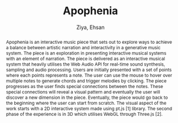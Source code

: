 --- 
  title: "Apophenia" 
  abstract: "Apophenia is an interactive music piece that sets out to explore ways to achieve a balance between artistic narration and interactivity in a generative music system. The piece is an exploration in presenting interactive musical systems with an element of narration. The piece is delivered as an interactive musical system that heavily utilises the Web Audio API for real-time sound synthesis, sampling and audio processing. Users are initially presented with a set of points where each points represents a note. The user can use the mouse to hover over multiple notes to generate chords and trigger melodies by clicking. The piece progresses as the user finds special connections between the notes. These special connections will reveal a visual pattern and eventually the user will discover a new dimension in the piece. Eventually, the piece would go back to the beginning where the user can start from scratch. The visual aspect of the work starts with a 2D interactive system made using pt.js [1] library. The second phase of the experience is in 3D which utilises WebGL through Three.js [2]." 
  address: "London" 
  author: "Ziya, Ehsan" 
  booktitle: "Proceedings of the International Web Audio Conference" 
  editor: "Ziya, Ehsan" 
  month: "Proceedings of the International Web Audio Conference"
  pages: "2017" 
  publisher: "Queen Mary University of London" 
  series: "WAC '17"
  type: "Artwork"  
  year: "2017" 
  id: "2017_EA_50" 
  tags: year2017 
---